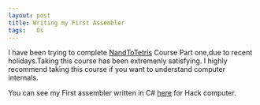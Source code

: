 ```yaml
---
layout: post
title: Writing my First Assembler
tags:   Os
---
```


I have been trying to complete <a href="https://www.coursera.org/learn/build-a-computer/home/welcome">NandToTetris</a> Course Part one,due to recent holidays.Taking this course has been extremenly satisfying.
I highly recommend taking this course if you want to understand computer internals.

You can see my First assembler written in C# <a href="https://github.com/sateeshmachineni/NandToTetrisPart1"> here</a> for Hack computer.

